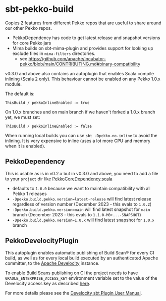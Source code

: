 # sbt-pekko-build

Copies 2 features from different Pekko repos that are useful to share around our other Pekko repos.

* PekkoDependency has code to get latest release and snapshot versions for core Pekko jars
* Mima builds on sbt-mima-plugin and provides support for looking up exclude files in `mima-filters` directories.
    - see https://github.com/apache/incubator-pekko/blob/main/CONTRIBUTING.md#binary-compatibility
 
v0.3.0 and above also contains an autoplugin that enables Scala compile inlining (Scala 2 only). This behaviour cannot be enabled on any Pekko 1.0.x module.

The default is:
```
ThisBuild / pekkoInlineEnabled := true
```
On 1.0.x branches and on main branch if we haven't forked a 1.0.x branch yet, we must set:
```
ThisBuild / pekkoInlineEnabled := false
```

When running local builds you can use `sbt -Dpekko.no.inline` to avoid the inlining. It is very expensive to inline (uses a lot more CPU and memory when it is enabled).


## PekkoDependency

This is usable as is in v0.2.x but in v0.3.0 and above, you need to add a file to your `project` dir like [PekkoCoreDependency.scala](https://github.com/apache/incubator-pekko-http/pull/418/files#diff-1f66132a50db37ce33500827316ccde362d7ac385333d98eca70659b7b8edd55)

* defaults to `1.0.0` because we want to maintain compatibility with all Pekko 1 releases
* `-Dpekko.build.pekko.version=latest-release` will find latest release regardless of version number (December 2023 - this evals to `1.0.2`)
* `-Dpekko.build.pekko.version=main` will find latest snapshot for `main` branch (December 2023 - this evals to `1.1.0-M0+...-SNAPSHOT`)
* `-Dpekko.build.pekko.version=1.0.x` will find latest snapshot for `1.0.x` branch

## PekkoDevelocityPlugin

This autoplugin enables automatic publishing of Build Scan® for every CI build, as well as for every local build executed by an authenticated Apache committer, to the [Apache Develocity](https://ge.apache.org) instance.

To enable Build Scans publishing on CI the project needs to have `GRADLE_ENTERPRISE_ACCESS_KEY` environment variable set to the value of the Develocity access key as described [here](https://docs.gradle.com/develocity/sbt-plugin/#authenticating).

For more details please see the [Develocity sbt Plugin User Manual](https://docs.gradle.com/develocity/sbt-plugin/).
